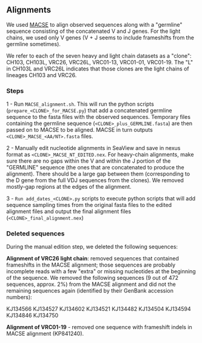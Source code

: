 ## Alignments ##

We used [MACSE](http://bioweb.supagro.inra.fr/macse/) to align observed sequences along with a "germline" sequence consisting of the concatenated V and J genes. For the light chains, we used only V genes (V + J seems to include frameshifts from the germline sometimes).

We refer to each of the seven heavy and light chain datasets as a "clone": CH103, CH103L, VRC26, VRC26L, VRC01-13, VRC01-01, VRC01-19. The "L" in CH103L and VRC26L indicates that those clones are the light chains of lineages CH103 and VRC26.

### Steps ###

1 - Run ```MACSE_alignment.sh```. This will run the python scripts (```prepare_<CLONE>_for_MACSE.py```) that add a concatenated germline sequence to the fasta files with the observed sequences. Temporary files containing the germline sequence (```<CLONE>_plus_GERMLINE.fasta```) are then passed on to MACSE to be aligned. MACSE in turn outputs ```<CLONE>_MACSE_<AA/NT>.fasta``` files.

2 - Manually edit nucleotide alignments in SeaView and save in nexus format as ```<CLONE>_MACSE_NT_EDITED.nex```. For heavy-chain alignments, make sure there are no gaps within the V and within the J portion of the "GERMLINE" sequence (the ones that are concatenated to produce the alignment). There should be a large gap between them (corresponding to the D gene from the full VDJ sequences from the clones). We removed mostly-gap regions at the edges of the alignment.

3 - ```Run add_dates_<CLONE>.py``` scripts to execute python scripts that will add sequence sampling times from the original fasta files to the edited alignment files and output the final alignment files (```<CLONE>_final_alignment.nex```)

### Deleted sequences ###

During the manual edition step, we deleted the following sequences:

**Alignment of VRC26 light chain**: removed sequences that contained frameshifts in the MACSE alignment; those sequences are probably incomplete reads with a few "extra" or missing nucleotides at the beginning of the sequence. We removed the following sequences (9 out of 472 sequences, approx. 2%) from the MACSE alignment and did not the remaining sequences again (identified by their GenBank accession numbers):

KJ134566
KJ134527
KJ134602
KJ134521
KJ134482
KJ134504
KJ134594
KJ134846
KJ134750

**Alignment of VRC01-19** - removed one sequence with frameshift indels in MACSE alignment (KP841240).
